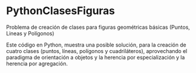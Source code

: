 # PythonClasesFiguras
Problema de creación de clases para figuras geométricas básicas (Puntos, Lineas y Polígonos)

Este código en Python, muestra una posible solución, para la creación de cuatro clases (puntos, líneas, polígonos y cuadriláteros), aprovechando el paradigma de orientación a objetos y la herencia por especialización y la herencia por agregación. 
